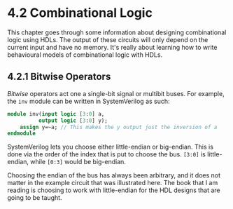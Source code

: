# 4.2 Combinational Logic

This chapter goes through some information about designing combinational logic using HDLs. The output of these circuits will only depend on the current input and have no memory. It's really about learning how to write behavioural models of combinational logic with HDLs.

## 4.2.1 Bitwise Operators

*Bitwise* operators act one a single-bit signal or multibit buses. For example, the `inv` module can be written in SystemVerilog as such:

```SystemVerilog
module inv(input logic [3:0] a,
          output logic [3:0] y);
    assign y=~a; // This makes the y output just the inversion of a
endmodule
```

SystemVerilog lets you choose either little-endian or big-endian. This is done via the order of the index that is put to choose the bus. `[3:0]` is little-endian, while `[0:3]` would be big-endian.

Choosing the endian of the bus has always been arbitrary, and it does not matter in the example circuit that was illustrated here. The book that I am reading is choosing to work with little-endian for the HDL designs that are going to be taught.